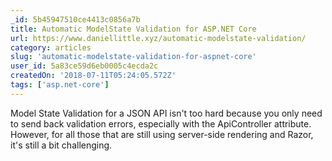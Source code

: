 ```yaml
---
_id: 5b45947510ce4413c0856a7b
title: Automatic ModelState Validation for ASP.NET Core
url: https://www.daniellittle.xyz/automatic-modelstate-validation/
category: articles
slug: 'automatic-modelstate-validation-for-aspnet-core'
user_id: 5a83ce59d6eb0005c4ecda2c
createdOn: '2018-07-11T05:24:05.572Z'
tags: ['asp.net-core']
---
```


Model State Validation for a JSON API isn't too hard because you only need to send back validation errors, especially with the ApiController attribute. However, for all those that are still using server-side rendering and Razor, it's still a bit challenging.


